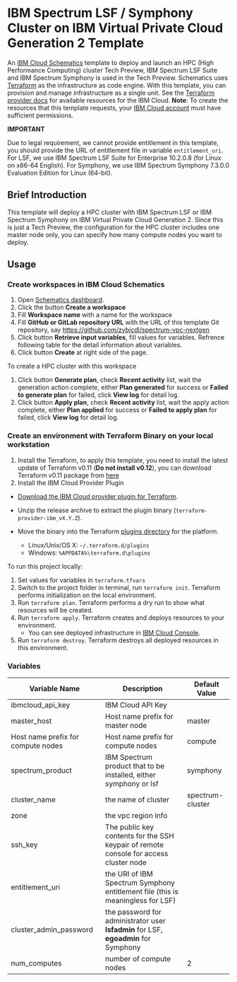 # IBM Spectrum LSF / Symphony Cluster on IBM Virtual Private Cloud Generation 2 Template

An [IBM Cloud Schematics](https://cloud.ibm.com/docs/schematics?topic=schematics-about-schematics) template to deploy and launch an HPC (High Performance Computing) cluster Tech Preview, IBM Spectrum LSF Suite and IBM Spectrum Symphony is used in the Tech Preview.
Schematics uses [Terraform](https://www.terraform.io/) as the infrastructure as code engine. With this template, you can provision and manage infrastructure as a single unit.
See the [Terraform provider docs](https://ibm-cloud.github.io/tf-ibm-docs/) for available resources for the IBM Cloud. **Note**: To create the resources that this template requests, your [IBM Cloud account](https://cloud.ibm.com/docs/iam?topic=iam-iammanidaccser#iammanidaccser) must have sufficient permissions.

**IMPORTANT**

Due to legal requirement, we cannot provide entitlement in this template, you should provide the URL of entitlement file in variable `entitlement_uri`.
For LSF, we use IBM Spectrum LSF Suite for Enterprise 10.2.0.8 (for Linux on x86-64 English).
For Symphony, we use IBM Spectrum Symphony 7.3.0.0 Evaluation Edition for Linux (64-bit).

## Brief Introduction
This template will deploy a HPC cluster with IBM Spectrum LSF or IBM Spectrum Symphony on IBM Virtual Private Cloud Generation 2.
Since this is just a Tech Preview, the configuration for the HPC cluster includes one master node only, you can specify how many compute nodes you want to deploy.

## Usage

### Create workspaces in IBM Cloud Schematics
1. Open [Schematics dashboard](https://cloud.ibm.com/schematics).
2. Click the button **Create a workspace**
3. Fill **Workspace name** with a name for the workspace 
4. Fill **GitHub or GitLab repository URL** with the URL of this template Git repository, say https://github.com/zybjcdl/spectrum-vpc-nextgen
5. Click button **Retrieve input variables**, fill values for variables.  Refrence following table for the detail information about variables.
6. Click button **Create** at right side of the page.

To create a HPC cluster with this workspace 
1. Click button **Generate plan**, check **Recent activity** list, wait the generation action complete, either **Plan generated** for success or **Failed to generate plan** for failed, click **View log** for detail log.
2. Click button **Apply plan**, check **Recent activity** list, wait the apply action complete, either **Plan applied** for success or **Failed to apply plan** for failed, click **View log** for detail log.

### Create an environment with Terraform Binary on your local workstation
1. Install the Terraform, to apply this template, you need to install the latest update of Terraform v0.11 (**Do not install v0.12**), you can download Terraform v0.11 package from [here](https://releases.hashicorp.com/terraform/)
2. Install the IBM Cloud Provider Plugin
- [Download the IBM Cloud provider plugin for Terraform](https://github.com/IBM-Bluemix/terraform-provider-ibm/releases).

- Unzip the release archive to extract the plugin binary (`terraform-provider-ibm_vX.Y.Z`).

- Move the binary into the Terraform [plugins directory](https://www.terraform.io/docs/configuration/providers.html#third-party-plugins) for the platform.
    - Linux/Unix/OS X: `~/.terraform.d/plugins`
    - Windows: `%APPDATA%\terraform.d\plugins`

To run this project locally:

1. Set values for variables in `terraform.tfvars`
2. Switch to the project folder in terminal, run `terraform init`.  Terraform performs initialization on the local environment.
2. Run `terraform plan`. Terraform performs a dry run to show what resources will be created.
3. Run `terraform apply`. Terraform creates and deploys resources to your environment.
    * You can see deployed infrastructure in [IBM Cloud Console](https://cloud.ibm.com/classic/devices).
4. Run `terraform destroy`. Terraform destroys all deployed resources in this environment.

### Variables
|Variable Name|Description|Default Value|
|-------------|-----------|-------------|
|ibmcloud_api_key|IBM Cloud API Key||
|master_host|Host name prefix for master node|master|
|Host name prefix for compute nodes|Host name prefix for compute nodes|compute|
|spectrum_product|IBM Spectrum product that to be installed, either symphony or lsf|symphony|
|cluster_name|the name of cluster|spectrum-cluster|
|zone|the vpc region info|
|ssh_key|The public key contents for the SSH keypair of remote console for access cluster node||
|entitlement_uri| the URI of IBM Spectrum Symphony entitlement file (this is meaningless for LSF)||
|cluster_admin_password|the password for administrator user **lsfadmin** for LSF, **egoadmin** for Symphony||
|num_computes|number of compute nodes|2|

